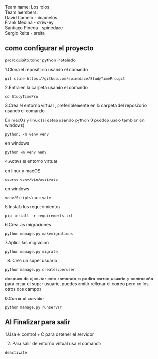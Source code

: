Team name: Los rolos  
Team members:  
David Camelo -  dcamelos  
Frank Medina - striw-ey  
Santiago Pineda - spinedace  
Sergio Reita - sreita  

## como configurar el proyecto 

prerequisito:tener python instalado

1.Clona el repositorio usando el comando
```
git clone https://github.com/spinedace/StudyTimePro.git
```
2.Entra en la carpeta usando el comando
```
cd StudyTimePro
```
3.Crea el entorno virtual , preferiblemente en la carpeta del repositorio usando el comando

En macOs y linux (si estas usando python 3 puedes usalo tambien en windows)
```
python3 -m venv venv
```
en windows
```
python -m venv venv
```
4.Activa el entorno virtual

en linux y macOS

```
source venv/bin/activate
```
en windows

```
venv/Scripts\activate
```
5.Instala los requerimientos

```
pip install -r requirements.txt
```
6.Crea las migraciones

```
python manage.py makemigrations
```
7.Aplica las migracion

```
python manage.py migrate
```
8. Crea un super usuario

```
python manage.py createsuperuser
```
despues de ejecutar este comando te pedira correo,usuario y contraseña para crear el super usuario ,puedes omitir rellenar el correo pero no los otros dos campos

9.Correr el servidor

```
python manage.py runserver
```

## Al Finalizar para salir 

1.Usa el control + C para detener el servidor 

2. Para salir de entorno virtual usa el comando 

```
deactivate
```